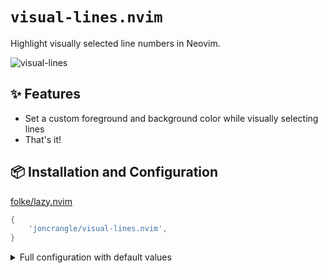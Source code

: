 # `visual-lines.nvim`

Highlight visually selected line numbers in Neovim.

![visual-lines](https://github.com/user-attachments/assets/ab93c731-b8c4-48fe-b282-bdb589754daa)

## ✨ Features

- Set a custom foreground and background color while visually selecting lines
- That's it!

## 📦 Installation and Configuration

[folke/lazy.nvim](https://github.com/folke/lazy.nvim)

```lua
{
    'joncrangle/visual-lines.nvim',
}
```

<details>
<summary>Full configuration with default values</summary>

```lua
{
    'joncrangle/visual-lines.nvim',
    ---@type VisualLineNumbersOptions
    opts = {
        -- your configuration comes here
        -- or leave it empty to use the default settings
        fg = '#F9E2AF', -- defaults to your `CursorLineNr` highlight color
        bg = 'NONE',
        highlight_group = 'VisualLineNr', -- highlight group name
        priority = 10, -- priority for extmarks
    },
}
```

